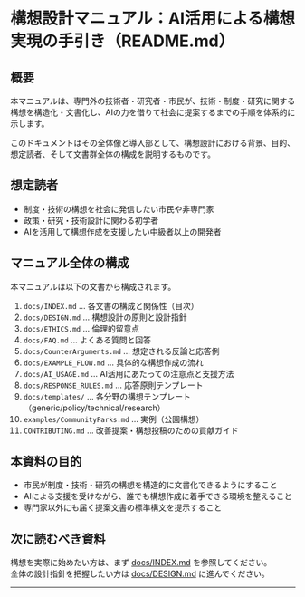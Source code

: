 # 構想設計マニュアル：AI活用による構想実現の手引き（README.md）

## 概要
本マニュアルは、専門外の技術者・研究者・市民が、技術・制度・研究に関する構想を構造化・文書化し、AIの力を借りて社会に提案するまでの手順を体系的に示します。

このドキュメントはその全体像と導入部として、構想設計における背景、目的、想定読者、そして文書群全体の構成を説明するものです。

## 想定読者
- 制度・技術の構想を社会に発信したい市民や非専門家
- 政策・研究・技術設計に関わる初学者
- AIを活用して構想作成を支援したい中級者以上の開発者

## マニュアル全体の構成
本マニュアルは以下の文書から構成されます。

1. `docs/INDEX.md` … 各文書の構成と関係性（目次）  
2. `docs/DESIGN.md` … 構想設計の原則と設計指針  
3. `docs/ETHICS.md` … 倫理的留意点  
4. `docs/FAQ.md` … よくある質問と回答  
5. `docs/CounterArguments.md` … 想定される反論と応答例  
6. `docs/EXAMPLE_FLOW.md` … 具体的な構想作成の流れ  
7. `docs/AI_USAGE.md` … AI活用にあたっての注意点と支援方法  
8. `docs/RESPONSE_RULES.md` … 応答原則テンプレート  
9. `docs/templates/` … 各分野の構想テンプレート（generic/policy/technical/research）  
10. `examples/CommunityParks.md` … 実例（公園構想）  
11. `CONTRIBUTING.md` … 改善提案・構想投稿のための貢献ガイド  

## 本資料の目的
- 市民が制度・技術・研究の構想を構造的に文書化できるようにすること  
- AIによる支援を受けながら、誰でも構想作成に着手できる環境を整えること  
- 専門家以外にも届く提案文書の標準構文を提示すること  

## 次に読むべき資料
構想を実際に始めたい方は、まず [docs/INDEX.md](docs/INDEX.md) を参照してください。  
全体の設計指針を把握したい方は [docs/DESIGN.md](docs/DESIGN.md) に進んでください。

---
